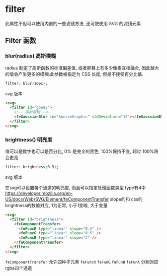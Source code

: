 # filter

此属性不但可以使用内置的一些滤镜方法, 还可使使用 SVG 的滤镜元素

## Filter 函数

### blur(radius) 高斯模糊

radius 制定了高斯函数的标准偏差值, 或者屏幕上有多少像素互相融合, 因此越大的值会产生更多的模糊.此参数被指定为 CSS 长度, 但是不接受百分比值.

```css
filter: blur(10px);
```

svg 版本

```html
<svg>
  <filter id="gooey">
    <!-- 高斯模糊 -->
    <feGaussianBlur in="SourceGraphic" stdDeviation="15"></feGaussianBlur>
  </filter>
</svg>
```

### brightness() 明亮度

值可以是数字也可以是百分比, 0% 是完全的黑色, 100%保持不变, 超过 100%将会更亮

```css
filter: brightness(0.5);
```

svg 版本

在svg可以设置每个通道的明亮度, 而且可以指定处理函数类型
type有4中 https://developer.mozilla.org/en-US/docs/Web/SVG/Element/feComponentTransfer
slope的和 css的brightness的数值对应, 1为正常, 小于1变暗, 大于变量
```html
<svg>
  <filter id="brightness">
    <feComponentTransfer>
      <feFuncR type="linear" slope="0.5" />
      <feFuncG type="linear" slope="0.5" />
      <feFuncB type="linear" slope="2" />
    </feComponentTransfer>
  </filter>
</svg>
```
`feComponentTransfer` 允许四种子元素 `feFuncR` `feFunG` `feFunB` `feFunA` 分别对应rgba四个通道
